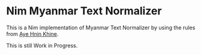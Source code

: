 # Nim Myanmar Text Normalizer
This is a Nim implementation of Myanmar Text Normalizer by using the rules from [Aye Hnin Khine](https://github.com/ayehninnkhine/MMStringNormalizer).

This is still Work in Progress.